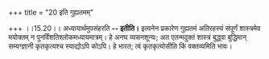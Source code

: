+++
title = "20 इति गुह्यतमम्"

+++
।।15.20।। अध्यायार्थमुपसंहरति **-- इतीति।** इत्यनेन प्रकारेण गुह्यतमं
अतिरहस्यं संपूर्णं शास्त्रमेव मयोक्तम् न पुनर्विंशतिश्लोकमध्यायमात्रम्।
हे अनघ व्यसनशून्यः; अत एतन्मदुक्तं शास्त्रं बुद्ध्वा बुद्धिमान्
सम्यग्ज्ञानी कृतकृत्यश्च स्याद्योऽपि कोऽपि। हे भारत; त्वं कृतकृत्योसीति
किं वक्तव्यमिति भावः।  
  
